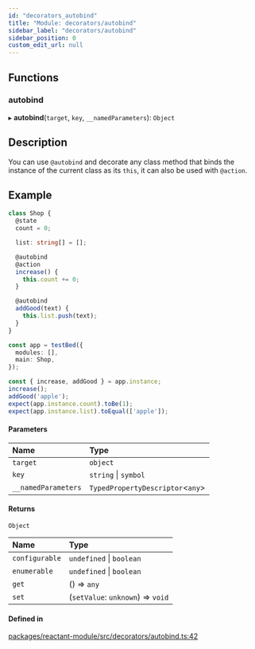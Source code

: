 ```yaml
---
id: "decorators_autobind"
title: "Module: decorators/autobind"
sidebar_label: "decorators/autobind"
sidebar_position: 0
custom_edit_url: null
---
```


## Functions

### autobind

▸ **autobind**(`target`, `key`, `__namedParameters`): `Object`

## Description

You can use `@autobind` and decorate any class method that binds the instance of the current class as its `this`,
it can also be used with `@action`.

## Example

```ts
class Shop {
  @state
  count = 0;

  list: string[] = [];

  @autobind
  @action
  increase() {
    this.count += 0;
  }

  @autobind
  addGood(text) {
    this.list.push(text);
  }
}

const app = testBed({
  modules: [],
  main: Shop,
});

const { increase, addGood } = app.instance;
increase();
addGood('apple');
expect(app.instance.count).toBe(1);
expect(app.instance.list).toEqual(['apple']);
```

#### Parameters

| Name | Type |
| :------ | :------ |
| `target` | `object` |
| `key` | `string` \| `symbol` |
| `__namedParameters` | `TypedPropertyDescriptor`<`any`\> |

#### Returns

`Object`

| Name | Type |
| :------ | :------ |
| `configurable` | `undefined` \| `boolean` |
| `enumerable` | `undefined` \| `boolean` |
| `get` | () => `any` |
| `set` | (`setValue`: `unknown`) => `void` |

#### Defined in

[packages/reactant-module/src/decorators/autobind.ts:42](https://github.com/unadlib/reactant/blob/8deee953/packages/reactant-module/src/decorators/autobind.ts#L42)
